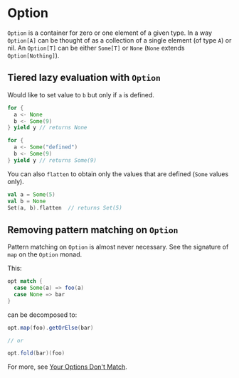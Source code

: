 # Option

`Option` is a container for zero or one element of a given type. In a way `Option[A]` can be thought of as a collection
of a single element (of type `A`) or nil.
An `Option[T]` can be either `Some[T]` or `None` (`None` extends `Option[Nothing]`). 

## Tiered lazy evaluation with `Option`

Would like to set value to `b` but only if `a` is defined.

```scala
for {
  a <- None
  b <- Some(9)
} yield y // returns None
```

```scala
for {
  a <- Some("defined")
  b <- Some(9)
} yield y // returns Some(9)
```

You can also `flatten` to obtain only the values that are defined (`Some` values only).

```scala
val a = Some(5)
val b = None
Set(a, b).flatten  // returns Set(5)
```


## Removing pattern matching on `Option`

Pattern matching on `Option` is almost never necessary. See the signature of `map` on the `Option` monad.

This:

```scala
opt match {
  case Some(a) => foo(a)
  case None => bar
}
``` 

can be decomposed to:

```scala
opt.map(foo).getOrElse(bar)

// or

opt.fold(bar)(foo)
```


For more, see [Your Options Don't Match](http://blog.originate.com/blog/2014/06/15/idiomatic-scala-your-options-do-not-match/).

